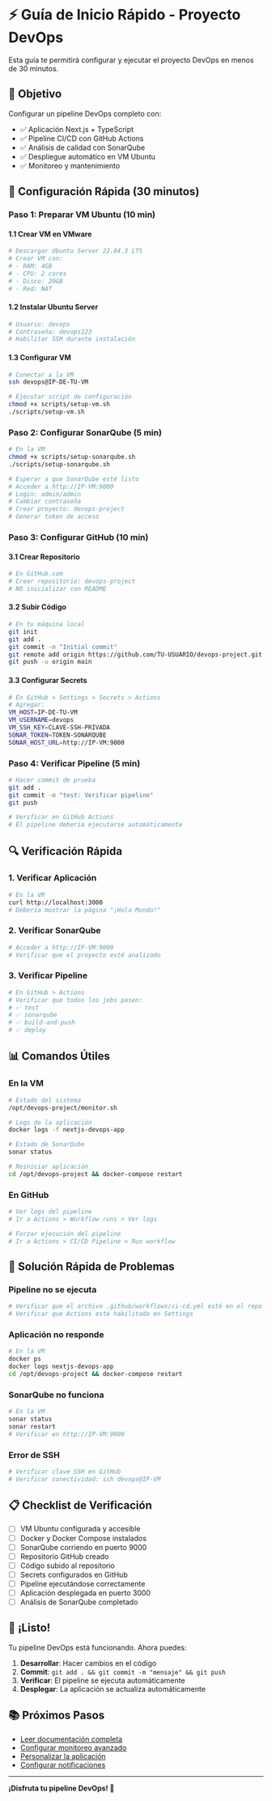 # ⚡ Guía de Inicio Rápido - Proyecto DevOps

Esta guía te permitirá configurar y ejecutar el proyecto DevOps en menos de 30 minutos.

## 🎯 Objetivo

Configurar un pipeline DevOps completo con:
- ✅ Aplicación Next.js + TypeScript
- ✅ Pipeline CI/CD con GitHub Actions
- ✅ Análisis de calidad con SonarQube
- ✅ Despliegue automático en VM Ubuntu
- ✅ Monitoreo y mantenimiento

## 🚀 Configuración Rápida (30 minutos)

### Paso 1: Preparar VM Ubuntu (10 min)

#### 1.1 Crear VM en VMware
```bash
# Descargar Ubuntu Server 22.04.3 LTS
# Crear VM con:
# - RAM: 4GB
# - CPU: 2 cores
# - Disco: 20GB
# - Red: NAT
```

#### 1.2 Instalar Ubuntu Server
```bash
# Usuario: devops
# Contraseña: devops123
# Habilitar SSH durante instalación
```

#### 1.3 Configurar VM
```bash
# Conectar a la VM
ssh devops@IP-DE-TU-VM

# Ejecutar script de configuración
chmod +x scripts/setup-vm.sh
./scripts/setup-vm.sh
```

### Paso 2: Configurar SonarQube (5 min)

```bash
# En la VM
chmod +x scripts/setup-sonarqube.sh
./scripts/setup-sonarqube.sh

# Esperar a que SonarQube esté listo
# Acceder a http://IP-VM:9000
# Login: admin/admin
# Cambiar contraseña
# Crear proyecto: devops-project
# Generar token de acceso
```

### Paso 3: Configurar GitHub (10 min)

#### 3.1 Crear Repositorio
```bash
# En GitHub.com
# Crear repositorio: devops-project
# NO inicializar con README
```

#### 3.2 Subir Código
```bash
# En tu máquina local
git init
git add .
git commit -m "Initial commit"
git remote add origin https://github.com/TU-USUARIO/devops-project.git
git push -u origin main
```

#### 3.3 Configurar Secrets
```bash
# En GitHub > Settings > Secrets > Actions
# Agregar:
VM_HOST=IP-DE-TU-VM
VM_USERNAME=devops
VM_SSH_KEY=CLAVE-SSH-PRIVADA
SONAR_TOKEN=TOKEN-SONARQUBE
SONAR_HOST_URL=http://IP-VM:9000
```

### Paso 4: Verificar Pipeline (5 min)

```bash
# Hacer commit de prueba
git add .
git commit -m "test: Verificar pipeline"
git push

# Verificar en GitHub Actions
# El pipeline debería ejecutarse automáticamente
```

## 🔍 Verificación Rápida

### 1. Verificar Aplicación
```bash
# En la VM
curl http://localhost:3000
# Debería mostrar la página "¡Hola Mundo!"
```

### 2. Verificar SonarQube
```bash
# Acceder a http://IP-VM:9000
# Verificar que el proyecto esté analizado
```

### 3. Verificar Pipeline
```bash
# En GitHub > Actions
# Verificar que todos los jobs pasen:
# ✅ test
# ✅ sonarqube
# ✅ build-and-push
# ✅ deploy
```

## 📊 Comandos Útiles

### En la VM
```bash
# Estado del sistema
/opt/devops-project/monitor.sh

# Logs de la aplicación
docker logs -f nextjs-devops-app

# Estado de SonarQube
sonar status

# Reiniciar aplicación
cd /opt/devops-project && docker-compose restart
```

### En GitHub
```bash
# Ver logs del pipeline
# Ir a Actions > Workflow runs > Ver logs

# Forzar ejecución del pipeline
# Ir a Actions > CI/CD Pipeline > Run workflow
```

## 🚨 Solución Rápida de Problemas

### Pipeline no se ejecuta
```bash
# Verificar que el archivo .github/workflows/ci-cd.yml esté en el repo
# Verificar que Actions esté habilitado en Settings
```

### Aplicación no responde
```bash
# En la VM
docker ps
docker logs nextjs-devops-app
cd /opt/devops-project && docker-compose restart
```

### SonarQube no funciona
```bash
# En la VM
sonar status
sonar restart
# Verificar en http://IP-VM:9000
```

### Error de SSH
```bash
# Verificar clave SSH en GitHub
# Verificar conectividad: ssh devops@IP-VM
```

## 📋 Checklist de Verificación

- [ ] VM Ubuntu configurada y accesible
- [ ] Docker y Docker Compose instalados
- [ ] SonarQube corriendo en puerto 9000
- [ ] Repositorio GitHub creado
- [ ] Código subido al repositorio
- [ ] Secrets configurados en GitHub
- [ ] Pipeline ejecutándose correctamente
- [ ] Aplicación desplegada en puerto 3000
- [ ] Análisis de SonarQube completado

## 🎉 ¡Listo!

Tu pipeline DevOps está funcionando. Ahora puedes:

1. **Desarrollar**: Hacer cambios en el código
2. **Commit**: `git add . && git commit -m "mensaje" && git push`
3. **Verificar**: El pipeline se ejecuta automáticamente
4. **Desplegar**: La aplicación se actualiza automáticamente

## 📚 Próximos Pasos

- [Leer documentación completa](README.md)
- [Configurar monitoreo avanzado](docs/MONITORING.md)
- [Personalizar la aplicación](app/README.md)
- [Configurar notificaciones](docs/NOTIFICATIONS.md)

---

**¡Disfruta tu pipeline DevOps! 🚀** 